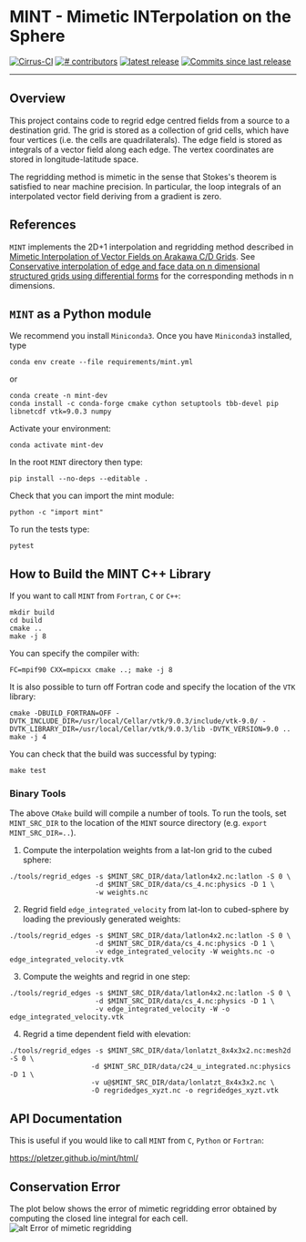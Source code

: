 # MINT - Mimetic INTerpolation on the Sphere

<p align="left">
<a href="https://cirrus-ci.com/github/pletzer/mint">
<img src="https://api.cirrus-ci.com/github/pletzer/mint.svg?branch=master"
     alt="Cirrus-CI" /></a>
<a href="https://github.com/pletzer/mint/graphs/contributors">
<img src="https://img.shields.io/github/contributors/pletzer/mint.svg"
     alt="# contributors" /></a>
<a href="https://github.com/pletzer/mint/releases">
<img src="https://img.shields.io/github/v/release/pletzer/mint"
     alt="latest release" /></a>
<a href="https://github.com/pletzer/mint/commits/master">
<img src="https://img.shields.io/github/commits-since/pletzer/mint/latest.svg"
     alt="Commits since last release" /></a>
</p>

----

## Overview

This project contains code to regrid edge centred fields from a source to a destination grid. The grid is stored as a collection of 
grid cells, which have four vertices (i.e. the cells are quadrilaterals). The edge field is stored as integrals of a vector field 
along each edge. The vertex coordinates are stored in longitude-latitude space.

The regridding method is mimetic in the sense that Stokes's theorem is satisfied to near machine precision. In particular, the 
loop integrals of an interpolated vector field deriving from a gradient is zero.

## References

`MINT` implements the 2D+1 interpolation and regridding method described in 
[Mimetic Interpolation of Vector Fields on Arakawa C/D Grids](https://journals.ametsoc.org/view/journals/mwre/147/1/mwr-d-18-0146.1.xml). 
See [Conservative interpolation of edge and face data on n dimensional structured grids using differential forms](https://www.sciencedirect.com/science/article/pii/S0021999115005562?via%3Dihub) for the corresponding methods in n dimensions.


## `MINT` as  a Python module

We recommend you install `Miniconda3`. Once you have `Miniconda3` installed, type
```
conda env create --file requirements/mint.yml
```
or
```
conda create -n mint-dev
conda install -c conda-forge cmake cython setuptools tbb-devel pip libnetcdf vtk=9.0.3 numpy
```

Activate your environment:
```
conda activate mint-dev
```

In the root `MINT` directory then type:
```
pip install --no-deps --editable .
```

Check that you can import the mint module:
```
python -c "import mint"
```

To run the tests type:
```
pytest
```
 
## How to Build the MINT C++ Library

If you want to call `MINT` from `Fortran`, `C` or `C++`:
```
mkdir build
cd build
cmake ..
make -j 8
```

You can specify the compiler with:
```
FC=mpif90 CXX=mpicxx cmake ..; make -j 8
```

It is also possible to turn off Fortran code and specify the location of the `VTK` library:
```
cmake -DBUILD_FORTRAN=OFF -DVTK_INCLUDE_DIR=/usr/local/Cellar/vtk/9.0.3/include/vtk-9.0/ -DVTK_LIBRARY_DIR=/usr/local/Cellar/vtk/9.0.3/lib -DVTK_VERSION=9.0 ..
make -j 4
```

You can check that the build was successful by typing:
```
make test
```

### Binary Tools

The above `CMake` build will compile a number of tools. To run the tools, set
`MINT_SRC_DIR` to the location of the `MINT` source directory (e.g. `export MINT_SRC_DIR=..`).

 1. Compute the interpolation weights from a lat-lon grid to the cubed sphere:
 ```
 ./tools/regrid_edges -s $MINT_SRC_DIR/data/latlon4x2.nc:latlon -S 0 \
                      -d $MINT_SRC_DIR/data/cs_4.nc:physics -D 1 \
                      -w weights.nc
 ```

 2. Regrid field `edge_integrated_velocity` from lat-lon to cubed-sphere by loading the previously generated weights:
 ```
 ./tools/regrid_edges -s $MINT_SRC_DIR/data/latlon4x2.nc:latlon -S 0 \
                      -d $MINT_SRC_DIR/data/cs_4.nc:physics -D 1 \
                      -v edge_integrated_velocity -W weights.nc -o edge_integrated_velocity.vtk
 ```

 3. Compute the weights and regrid in one step:
 ```
 ./tools/regrid_edges -s $MINT_SRC_DIR/data/latlon4x2.nc:latlon -S 0 \
                      -d $MINT_SRC_DIR/data/cs_4.nc:physics -D 1 \
                      -v edge_integrated_velocity -W -o edge_integrated_velocity.vtk
 ```

 4. Regrid a time dependent field with elevation:
 ```
./tools/regrid_edges -s $MINT_SRC_DIR/data/lonlatzt_8x4x3x2.nc:mesh2d -S 0 \
                     -d $MINT_SRC_DIR/data/c24_u_integrated.nc:physics -D 1 \
                     -v u@$MINT_SRC_DIR/data/lonlatzt_8x4x3x2.nc \
                     -O regridedges_xyzt.nc -o regridedges_xyzt.vtk

 ```


## API Documentation

This is useful if you would like to call `MINT` from `C`, `Python` or `Fortran`:

https://pletzer.github.io/mint/html/


## Conservation Error

The plot below shows the error of mimetic regridding error obtained by computing the 
closed line integral for each cell. 
![alt Error of mimetic regridding](https://raw.githubusercontent.com/pletzer/mint/master/figures/regrid_edgesError.png)

